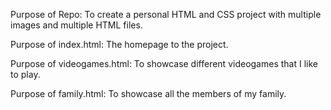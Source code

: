 Purpose of Repo: To create a personal HTML and CSS project with multiple images and multiple HTML files. 

Purpose of index.html: The homepage to the project.

Purpose of videogames.html: To showcase different videogames that I like to play.

Purpose of family.html: To showcase all the members of my family.
